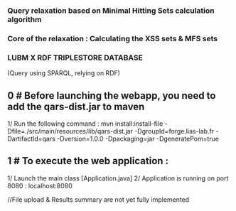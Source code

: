 ### Query relaxation based on Minimal Hitting Sets calculation algorithm

### Core of the relaxation : Calculating the XSS sets & MFS sets

### LUBM X RDF TRIPLESTORE DATABASE

(Query using SPARQL, relying on RDF)

## 0 # Before launching the webapp, you need to add the qars-dist.jar to maven

1/ Run the following command :
mvn install:install-file    -Dfile=./src/main/resources/lib/qars-dist.jar    -DgroupId=forge.lias-lab.fr    -DartifactId=qars    -Dversion=1.0.0    -Dpackaging=jar    -DgeneratePom=true

## 1 # To execute the web application :

1/ Launch the main class [Application.java]
2/ Application is running on port 8080 : localhost:8080

//File upload & Results summary are not yet fully implemented

